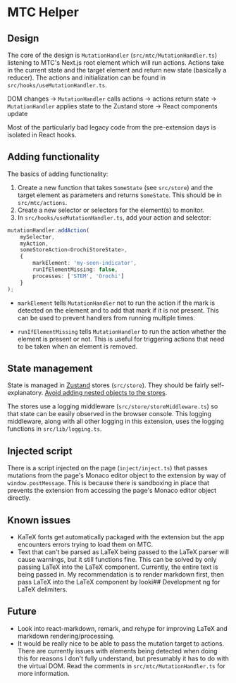 # MTC Helper

## Design

The core of the design is `MutationHandler` (`src/mtc/MutationHandler.ts`) listening to
MTC's Next.js root element which will run actions. Actions take in the current state and
the target element and return new state (basically a reducer). The actions and
initialization can be found in `src/hooks/useMutationHandler.ts`.

DOM changes -> `MutationHandler` calls actions -> actions return state ->
`MutationHandler` applies state to the Zustand store -> React components update

Most of the particularly bad legacy code from the pre-extension days is isolated in
React hooks.

## Adding functionality

The basics of adding functionality:

1. Create a new function that takes `SomeState` (see `src/store`) and the target element
   as parameters and returns `SomeState`. This should be in `src/mtc/actions`.
2. Create a new selector or selectors for the element(s) to monitor.
3. In `src/hooks/useMutationHandler.ts`, add your action and selector:

```ts
mutationHandler.addAction(
    mySelector,
    myAction,
    someStoreAction<OrochiStoreState>,
    {
        markElement: 'my-seen-indicator',
        runIfElementMissing: false,
        processes: ['STEM', 'Orochi']
    }
);
```

- `markElement` tells `MutationHandler` not to run the action if the mark is detected on
the element and to add that mark if it is not present. This can be used to prevent
handlers from running multiple times.

- `runIfElementMissing` tells `MutationHandler` to run the action whether the element is
 present or not. This is useful for triggering actions that need to be taken when an
 element is removed.

## State management

State is managed in [Zustand](https://github.com/pmndrs/zustand) stores (`src/store`).
They should be fairly self-explanatory. [Avoid adding nested objects to the
stores](https://github.com/pmndrs/zustand/blob/33cd0c0dd15307a98d859b7993c4160fa6f98b0b/docs/guides/updating-state.md#deeply-nested-object).

The stores use a logging middleware (`src/store/storeMiddleware.ts`) so that state can
be easily observed in the browser console. This logging middleware, along with all other
logging in this extension, uses the logging functions in `src/lib/logging.ts`.

## Injected script

There is a script injected on the page (`inject/inject.ts`) that passes mutations from
the page's Monaco editor object to the extension by way of `window.postMessage`. This is
because there is sandboxing in place that prevents the extension from accessing the
page's Monaco editor object directly.

## Known issues

- KaTeX fonts get automatically packaged with the extension but the app encounters
  errors trying to load them on MTC.
- Text that can't be parsed as LaTeX being passed to the LaTeX parser will cause
  warnings, but it still functions fine. This can be solved by only passing LaTeX into
  the LaTeX component. Currently, the entire text is being passed in. My recommendation
  is to render markdown first, then pass LaTeX into the LaTeX component by looki##
  Development ng for LaTeX delimiters.

## Future

- Look into react-markdown, remark, and rehype for improving LaTeX and markdown
  rendering/processing.
- It would be really nice to be able to pass the mutation target to actions. There are
  currently issues with elements being detected when doing this for reasons I don't
  fully understand, but presumably it has to do with the virtual DOM. Read the comments
  in `src/mtc/MutationHandler.ts` for more information.
